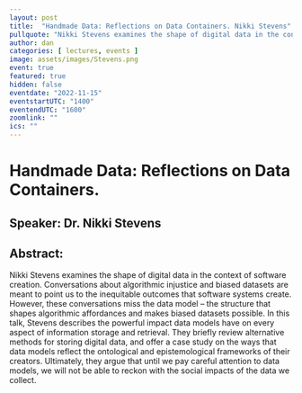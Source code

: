 ```yaml
--- 
layout: post 
title:  "Handmade Data: Reflections on Data Containers. Nikki Stevens" 
pullquote: "Nikki Stevens examines the shape of digital data in the context of software creation" 
author: dan 
categories: [ lectures, events ] 
image: assets/images/Stevens.png 
event: true 
featured: true 
hidden: false 
eventdate: "2022-11-15" 
eventstartUTC: "1400" 
eventendUTC: "1600" 
zoomlink: "" 
ics: "" 
---
```


# Handmade Data: Reflections on Data Containers. 
## Speaker: Dr. Nikki Stevens

## Abstract:

Nikki Stevens examines the shape of digital data in the context of software creation. Conversations about algorithmic injustice and biased datasets are meant to point us to the inequitable outcomes that software systems create.  However, these conversations miss the data model – the structure that shapes algorithmic affordances and makes biased datasets possible. In this talk, Stevens describes the powerful impact data models have on every aspect of information storage and retrieval. They briefly review alternative methods for storing digital data, and offer a case study on the ways that data models reflect the ontological and epistemological frameworks of their creators. Ultimately, they argue that until we pay careful attention to data models, we will not be able to reckon with the social impacts of the data we collect.
